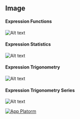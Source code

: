 ## Image

#### Expression Functions

![Alt text](https://nequeo-public.s3.ap-southeast-2.amazonaws.com/media/wolfram-calculator-functions.png "Expression Functions")


#### Expression Statistics

![Alt text](https://nequeo-public.s3.ap-southeast-2.amazonaws.com/media/wolfram-calculator-statistics.png "Expression Statistics")


#### Expression Trigonometry

![Alt text](https://nequeo-public.s3.ap-southeast-2.amazonaws.com/media/wolfram-calculator-trigonometry.png "Expression Trigonometry")

#### Expression Trigonometry Series

![Alt text](https://nequeo-public.s3.ap-southeast-2.amazonaws.com/media/wolfram-calculator-trigonometry-series.png "Expression Trigonometry Series")

[![App Platorm](https://nequeo-public.s3.ap-southeast-2.amazonaws.com/media/wolfram-calculator-trigonometry-series.png)](https://www.digitalocean.com/products/app-platform)
